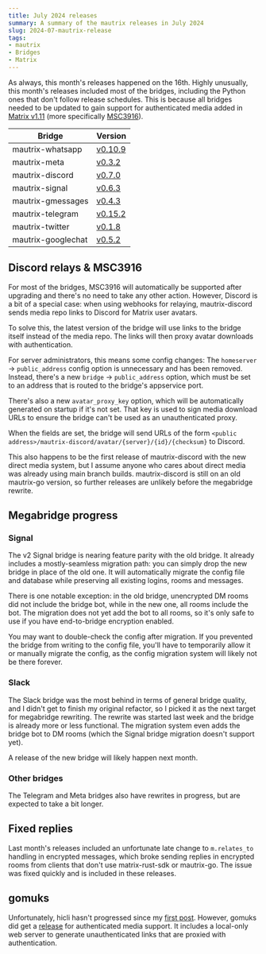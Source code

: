 ```yaml
---
title: July 2024 releases
summary: A summary of the mautrix releases in July 2024
slug: 2024-07-mautrix-release
tags:
- mautrix
- Bridges
- Matrix
---
```

As always, this month's releases happened on the 16th. Highly unusually, this
month's releases included most of the bridges, including the Python ones that
don't follow release schedules. This is because all bridges needed to be
updated to gain support for authenticated media added in [Matrix v1.11]
(more specifically [MSC3916]).

[Matrix v1.11]: https://matrix.org/blog/2024/06/20/matrix-v1.11-release/
[MSC3916]: https://github.com/matrix-org/matrix-spec-proposals/pull/3916

| Bridge             | Version                                                             |
|--------------------|---------------------------------------------------------------------|
| mautrix-whatsapp   | [v0.10.9](https://github.com/mautrix/whatsapp/releases/tag/v0.10.9) |
| mautrix-meta       | [v0.3.2](https://github.com/mautrix/meta/releases/tag/v0.3.2)       |
| mautrix-discord    | [v0.7.0](https://github.com/mautrix/discord/releases/tag/v0.7.0)    |
| mautrix-signal     | [v0.6.3](https://github.com/mautrix/signal/releases/tag/v0.6.3)     |
| mautrix-gmessages  | [v0.4.3](https://github.com/mautrix/gmessages/releases/tag/v0.4.3)  |
| mautrix-telegram   | [v0.15.2](https://github.com/mautrix/telegram/releases/tag/v0.15.2) |
| mautrix-twitter    | [v0.1.8](https://github.com/mautrix/twitter/releases/tag/v0.1.8)    |
| mautrix-googlechat | [v0.5.2](https://github.com/mautrix/googlechat/releases/tag/v0.5.2) |

## Discord relays & MSC3916
For most of the bridges, MSC3916 will automatically be supported after upgrading
and there's no need to take any other action. However, Discord is a bit of a
special case: when using webhooks for relaying, mautrix-discord sends media repo
links to Discord for Matrix user avatars.

To solve this, the latest version of the bridge will use links to the bridge
itself instead of the media repo. The links will then proxy avatar downloads
with authentication.

For server administrators, this means some config changes:
The `homeserver` → `public_address` config option is unnecessary and has been
removed. Instead, there's a new `bridge` → `public_address` option, which must
be set to an address that is routed to the bridge's appservice port.

There's also a new `avatar_proxy_key` option, which will be automatically
generated on startup if it's not set. That key is used to sign media download
URLs to ensure the bridge can't be used as an unauthenticated proxy.

When the fields are set, the bridge will send URLs of the form
`<public address>/mautrix-discord/avatar/{server}/{id}/{checksum}` to Discord.

This also happens to be the first release of mautrix-discord with the new direct
media system, but I assume anyone who cares about direct media was already using
main branch builds. mautrix-discord is still on an old mautrix-go version, so
further releases are unlikely before the megabridge rewrite.

## Megabridge progress

### Signal
The v2 Signal bridge is nearing feature parity with the old bridge. It already
includes a mostly-seamless migration path: you can simply drop the new bridge
in place of the old one. It will automatically migrate the config file and
database while preserving all existing logins, rooms and messages.

There is one notable exception: in the old bridge, unencrypted DM rooms did not
include the bridge bot, while in the new one, all rooms include the bot. The
migration does not yet add the bot to all rooms, so it's only safe to use if
you have end-to-bridge encryption enabled.

You may want to double-check the config after migration. If you prevented the
bridge from writing to the config file, you'll have to temporarily allow it or
manually migrate the config, as the config migration system will likely not be
there forever.

### Slack
The Slack bridge was the most behind in terms of general bridge quality, and I
didn't get to finish my original refactor, so I picked it as the next target
for megabridge rewriting. The rewrite was started last week and the bridge is
already more or less functional. The migration system even adds the bridge bot
to DM rooms (which the Signal bridge migration doesn't support yet).

A release of the new bridge will likely happen next month.

### Other bridges
The Telegram and Meta bridges also have rewrites in progress, but are expected
to take a bit longer.

## Fixed replies
Last month's releases included an unfortunate late change to `m.relates_to`
handling in encrypted messages, which broke sending replies in encrypted rooms
from clients that don't use matrix-rust-sdk or mautrix-go. The issue was fixed
quickly and is included in these releases.

## gomuks
Unfortunately, hicli hasn't progressed since my [first post](https://mau.fi/blog/2024-h1-mautrix-updates/).
However, gomuks did get a [release](https://github.com/tulir/gomuks/releases/tag/v0.3.1)
for authenticated media support. It includes a local-only web server to generate
unauthenticated links that are proxied with authentication.

